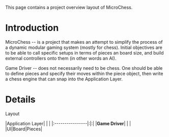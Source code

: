 This page contains a project overview layout of MicroChess.

# Introduction #

MicroChess -- is a project that makes an attempt to simplify the process of a dynamic modular gaming system (mostly for chess). Initial objectives are to be able to call specific setups in terms of pieces an board size, and build external controllers onto them (in other words an AI).

Game Driver -- does not necessarily need to be chess. One should be able to define pieces and specify their moves within the piece object, then write a chess engine that can snap into the Application Layer.


# Details #

Layout

|Application Layer| | |
|:----------------|:|:|
|**Game Driver**| | |
|UI|Board|Pieces|